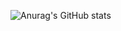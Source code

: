 ![Anurag's GitHub stats](https://github-readme-stats.vercel.app/api?username=jarosloov&show_icons=true&theme=dracula)


